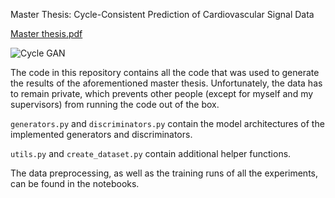 Master Thesis: Cycle-Consistent Prediction of Cardiovascular Signal Data 

[Master thesis.pdf](https://github.com/Johann4DL/Cycle-Consistent-Prediction-of-Cardiovascular-Signal-Data/files/14426925/Master.thesis.pdf)

![Cycle GAN](https://github.com/Johann4DL/Cycle-Consistent-Prediction-of-Cardiovascular-Signal-Data/assets/103281292/24028dd2-1a01-4cb0-9371-548b84df38b8)

The code in this repository contains all the code that was used to generate the results of the aforementioned master thesis. Unfortunately, the data has to remain private, which prevents other people (except for myself and my supervisors) from running the code out of the box.

`generators.py` and `discriminators.py` contain the model architectures of the implemented generators and discriminators. 

`utils.py` and `create_dataset.py` contain additional helper functions.

The data preprocessing, as well as the training runs of all the experiments, can be found in the notebooks.


